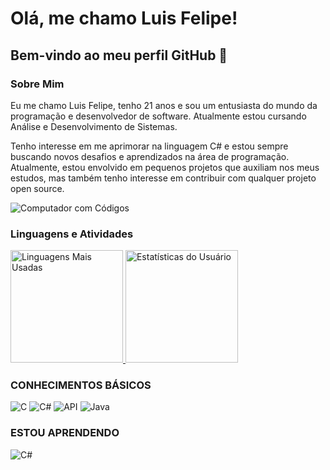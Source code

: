 # Olá, me chamo Luis Felipe! 
## Bem-vindo ao meu perfil GitHub 👋

### Sobre Mim
Eu me chamo Luis Felipe, tenho 21 anos e sou um entusiasta do mundo da programação e desenvolvedor de software. Atualmente estou cursando Análise e Desenvolvimento de Sistemas.

Tenho interesse em me aprimorar na linguagem C# e estou sempre buscando novos desafios e aprendizados na área de programação. Atualmente, estou envolvido em pequenos projetos que auxiliam nos meus estudos, mas também tenho interesse em contribuir com qualquer projeto open source.

![Computador com Códigos](https://images.unsplash.com/photo-1561434501-6c9b9f7490a2) <!-- Link de uma imagem de programação. Você pode trocar por outro que preferir. -->

### Linguagens e Atividades
<div>
    <a href="https://github.com/luis0777">
        <img loading="lazy" height="180em" src="https://github-readme-stats.vercel.app/api/top-langs/?username=luis0777&layout=compact&langs_count=7&theme=dracula" alt="Linguagens Mais Usadas"/>
        <img loading="lazy" height="180em" src="https://github-readme-stats.vercel.app/api?username=luis0777&show_icons=true&theme=dracula&include_all_commits=true&count_private=true" alt="Estatísticas do Usuário"/>
    </a>
</div>

### CONHECIMENTOS BÁSICOS
<div>
    <img src="https://img.icons8.com/fluency/48/000000/c-programming.png" alt="C" />
    <img src="https://img.icons8.com/color/48/000000/c-sharp-logo.png" alt="C#" />
    <img src="https://img.icons8.com/ios-filled/50/000000/api.png" alt="API" />
    <img src="https://img.icons8.com/color/48/000000/java-coffee-cup-logo.png" alt="Java" />
</div>

### ESTOU APRENDENDO
<div>
    <img src="https://img.icons8.com/color/48/000000/c-sharp-logo.png" alt="C#" />
</div>
